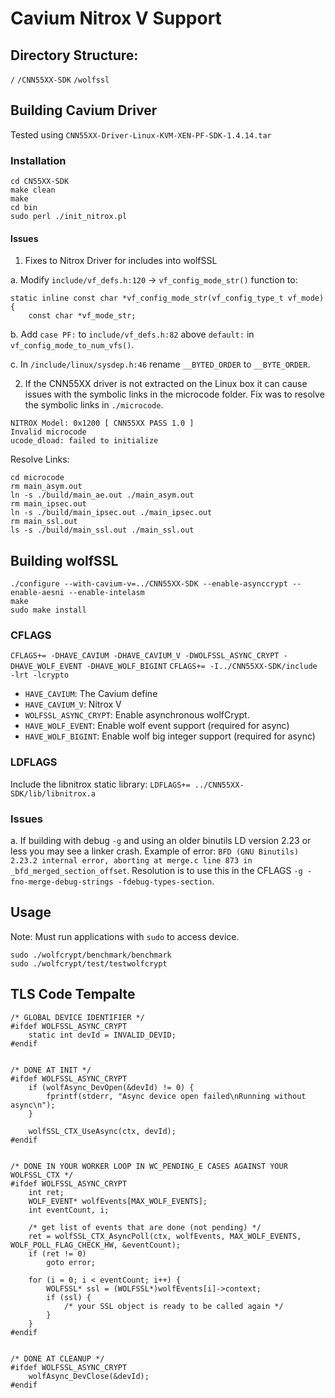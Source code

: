 # Cavium Nitrox V Support

## Directory Structure:
`/`
    `/CNN55XX-SDK`
    `/wolfssl`

## Building Cavium Driver

Tested using `CNN55XX-Driver-Linux-KVM-XEN-PF-SDK-1.4.14.tar`

### Installation

```
cd CN55XX-SDK
make clean
make
cd bin
sudo perl ./init_nitrox.pl 
```

#### Issues

1. Fixes to Nitrox Driver for includes into wolfSSL

a. Modify `include/vf_defs.h:120` -> `vf_config_mode_str()` function to:

```
static inline const char *vf_config_mode_str(vf_config_type_t vf_mode)
{
	const char *vf_mode_str;
```

b. Add `case PF:` to `include/vf_defs.h:82` above `default:` in `vf_config_mode_to_num_vfs()`.

c. In `/include/linux/sysdep.h:46` rename `__BYTED_ORDER` to `__BYTE_ORDER`.


2. If the CNN55XX driver is not extracted on the Linux box it can cause issues with the symbolic links in the microcode folder. Fix was to resolve the symbolic links in `./microcode`.

```
NITROX Model: 0x1200 [ CNN55XX PASS 1.0 ]
Invalid microcode
ucode_dload: failed to initialize
```

Resolve Links:
```
cd microcode
rm main_asym.out
ln -s ./build/main_ae.out ./main_asym.out
rm main_ipsec.out 
ln -s ./build/main_ipsec.out ./main_ipsec.out
rm main_ssl.out 
ls -s ./build/main_ssl.out ./main_ssl.out
```


## Building wolfSSL

```
./configure --with-cavium-v=../CNN55XX-SDK --enable-asynccrypt --enable-aesni --enable-intelasm
make
sudo make install
```

### CFLAGS

`CFLAGS+= -DHAVE_CAVIUM -DHAVE_CAVIUM_V -DWOLFSSL_ASYNC_CRYPT -DHAVE_WOLF_EVENT -DHAVE_WOLF_BIGINT`
`CFLAGS+= -I../CNN55XX-SDK/include -lrt -lcrypto`

* `HAVE_CAVIUM`: The Cavium define
* `HAVE_CAVIUM_V`: Nitrox V
* `WOLFSSL_ASYNC_CRYPT`: Enable asynchronous wolfCrypt.
* `HAVE_WOLF_EVENT`: Enable wolf event support (required for async)
* `HAVE_WOLF_BIGINT`: Enable wolf big integer support (required for async)


### LDFLAGS

Include the libnitrox static library:
`LDFLAGS+= ../CNN55XX-SDK/lib/libnitrox.a`


### Issues

a. If building with debug `-g` and using an older binutils LD version 2.23 or less you may see a linker crash. Example of error: `BFD (GNU Binutils) 2.23.2 internal error, aborting at merge.c line 873 in _bfd_merged_section_offset`. Resolution is to use this in the CFLAGS `-g -fno-merge-debug-strings -fdebug-types-section`.


## Usage

Note: Must run applications with `sudo` to access device.

```
sudo ./wolfcrypt/benchmark/benchmark
sudo ./wolfcrypt/test/testwolfcrypt
```


## TLS Code Tempalte

```
/* GLOBAL DEVICE IDENTIFIER */
#ifdef WOLFSSL_ASYNC_CRYPT
	static int devId = INVALID_DEVID;
#endif


/* DONE AT INIT */
#ifdef WOLFSSL_ASYNC_CRYPT
    if (wolfAsync_DevOpen(&devId) != 0) {
        fprintf(stderr, "Async device open failed\nRunning without async\n");
    }

    wolfSSL_CTX_UseAsync(ctx, devId);
#endif


/* DONE IN YOUR WORKER LOOP IN WC_PENDING_E CASES AGAINST YOUR WOLFSSL_CTX */
#ifdef WOLFSSL_ASYNC_CRYPT
	int ret;
    WOLF_EVENT* wolfEvents[MAX_WOLF_EVENTS];
    int eventCount, i;

    /* get list of events that are done (not pending) */
	ret = wolfSSL_CTX_AsyncPoll(ctx, wolfEvents, MAX_WOLF_EVENTS, WOLF_POLL_FLAG_CHECK_HW, &eventCount);
	if (ret != 0)
		goto error;

	for (i = 0; i < eventCount; i++) {
		WOLFSSL* ssl = (WOLFSSL*)wolfEvents[i]->context;
		if (ssl) {
			/* your SSL object is ready to be called again */
		}
	}
#endif


/* DONE AT CLEANUP */
#ifdef WOLFSSL_ASYNC_CRYPT
    wolfAsync_DevClose(&devId);
#endif
```

